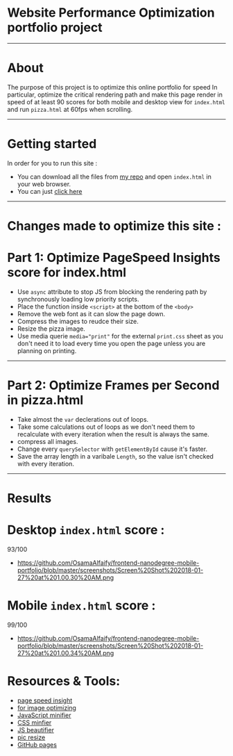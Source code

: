 # Website Performance Optimization portfolio project
----------------------------
# About
The purpose of this project is to optimize this online portfolio for speed In particular, optimize the critical rendering path and make this page render in speed of at least 90 scores for both mobile and desktop view for `index.html` and run `pizza.html` at 60fps when scrolling.

---------------------------
# Getting started
In order for you to run this site :
- You can download all the files from [my repo](https://github.com/osamaalfaify/frontend-nanodegree-mobile-portfolio) and open `index.html` in your web browser.
- You can just [click here](https://osamaalfaify.github.io/frontend-nanodegree-mobile-portfolio/)
---------------------------
# Changes made to optimize this site :
# Part 1: Optimize PageSpeed Insights score for index.html
- Use `async` attribute to stop JS from blocking the rendering path by synchronously loading low priority scripts.
- Place the function inside `<script>` at the bottom of the `<body>`
- Remove the web font as it can slow the page down.
- Compress the images to reudce their size.
- Resize the pizza image.
- Use media querie `media="print"` for the external `print.css` sheet as you don't need it to load every time you open the page unless you are planning on printing.
---------------------------

# Part 2: Optimize Frames per Second in pizza.html
- Take almost the `var` declerations out of loops.
- Take some calculations out of loops as we don't need them to recalculate with every iteration when the result is always the same.
- compress all images.
- Change every `querySelector` with `getElementById` cause it's faster.
- Save the array length in a varibale `Length`, so the value isn't checked with every iteration.
---------------------------
# Results

# Desktop `index.html` score :
93/100
- https://github.com/OsamaAlfaify/frontend-nanodegree-mobile-portfolio/blob/master/screenshots/Screen%20Shot%202018-01-27%20at%201.00.30%20AM.png

# Mobile `index.html` score :
99/100
- https://github.com/OsamaAlfaify/frontend-nanodegree-mobile-portfolio/blob/master/screenshots/Screen%20Shot%202018-01-27%20at%201.00.34%20AM.png

# Resources & Tools:
* [page speed insight](https://developers.google.com/speed/pagespeed/)
* [for image optimizing](http://optimizilla.com/)
* [JavaScript minifier](https://javascript-minifier.com/)
* [CSS minfier](https://cssminifier.com/)
* [JS beautifier](http://jsbeautifier.org/)
* [pic resize](http://picresize.com/)
* [GitHub pages](https://pages.github.com/)
